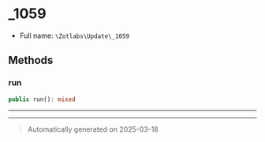 
# _1059





* Full name: `\Zotlabs\Update\_1059`




## Methods


### run



```php
public run(): mixed
```












***


***
> Automatically generated on 2025-03-18
